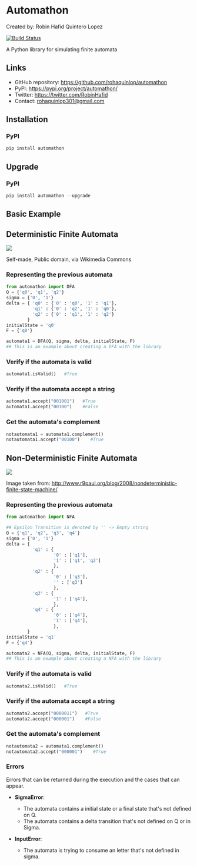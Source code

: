 # Automathon

Created by: Robin Hafid Quintero Lopez

[![Build Status](https://travis-ci.com/rohaquinlop/automathon.svg?branch=main)](https://travis-ci.com/rohaquinlop/automathon)

A Python library for simulating finite automata

## Links
- GitHub repository: https://github.com/rohaquinlop/automathon
- PyPI: https://pypi.org/project/automathon/
- Twitter: https://twitter.com/RobinHafid
- Contact: rohaquinlop301@gmail.com

## Installation

### PyPI
```Python
pip install automathon
```

## Upgrade

### PyPI
```Python
pip install automathon --upgrade
```

## Basic Example

## Deterministic Finite Automata

![](https://upload.wikimedia.org/wikipedia/commons/9/94/DFA_example_multiplies_of_3.svg)

Self-made, Public domain, via Wikimedia Commons

### Representing the previous automata

```Python
from automathon import DFA
Q = {'q0', 'q1', 'q2'}
sigma = {'0', '1'}
delta = { 'q0' : {'0' : 'q0', '1' : 'q1'},
          'q1' : {'0' : 'q2', '1' : 'q0'},
          'q2' : {'0' : 'q1', '1' : 'q2'}
        }
initialState = 'q0'
F = {'q0'}

automata1 = DFA(Q, sigma, delta, initialState, F)
## This is an example about creating a DFA with the library
```

### Verify if the automata is valid

```Python
automata1.isValid()   #True
```

### Verify if the automata accept a string

```Python
automata1.accept("001001")   #True
automata1.accept("00100")    #False
```

### Get the automata's complement

```Python
notautomata1 = automata1.complement()
notautomata1.accept("00100")    #True
```


## Non-Deterministic Finite Automata
![](http://www.r9paul.org/wp-content/uploads/2008/12/nfa_example.jpg)

Image taken from: http://www.r9paul.org/blog/2008/nondeterministic-finite-state-machine/

### Representing the previous automata

```Python
from automathon import NFA

## Epsilon Transition is denoted by '' -> Empty string
Q = {'q1', 'q2', 'q3', 'q4'}
sigma = {'0', '1'}
delta = {
          'q1' : {
                  '0' : ['q1'],
                  '1' : ['q1', 'q2']
                  },
          'q2' : {
                  '0' : ['q3'],
                  '' : ['q3']
                  },
          'q3' : {
                  '1' : ['q4'],
                  },
          'q4' : {
                  '0' : ['q4'],
                  '1' : ['q4'],
                  },
        }
initialState = 'q1'
F = {'q4'}

automata2 = NFA(Q, sigma, delta, initialState, F)
## This is an example about creating a NFA with the library
```

### Verify if the automata is valid

```Python
automata2.isValid()   #True
```

### Verify if the automata accept a string

```Python
automata2.accept("0000011")   #True
automata2.accept("000001")    #False
```

### Get the automata's complement

```Python
notautomata2 = automata1.complement()
notautomata2.accept("000001")    #True
```

### Errors

Errors that can be returned during the execution and the cases that can appear.

- **SigmaError**:
  - The automata contains a initial state or a final state that's not defined on Q.
  - The automata contains a delta transition that's not defined on Q or in Sigma.

- **InputError**:
  - The automata is trying to consume an letter that's not defined in sigma.
